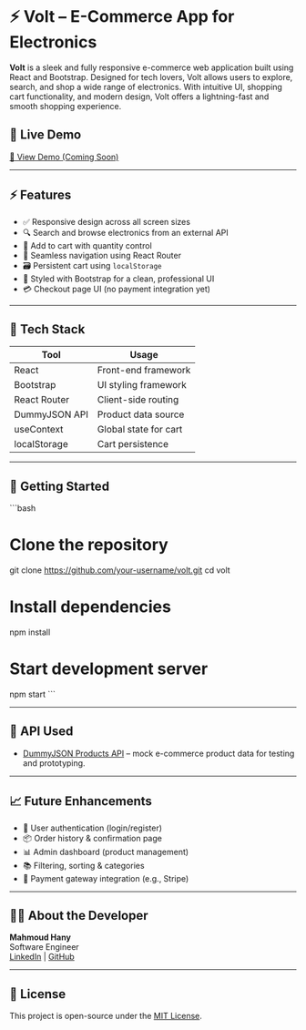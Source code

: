 
# ⚡ Volt – E-Commerce App for Electronics

**Volt** is a sleek and fully responsive e-commerce web application built using React and Bootstrap. Designed for tech lovers, Volt allows users to explore, search, and shop a wide range of electronics. With intuitive UI, shopping cart functionality, and modern design, Volt offers a lightning-fast and smooth shopping experience.

## 🚀 Live Demo

[🔗 View Demo (Coming Soon)]()

---

## ⚡ Features

- ✅ Responsive design across all screen sizes
- 🔍 Search and browse electronics from an external API
- 🛒 Add to cart with quantity control
- 🧭 Seamless navigation using React Router
- 🗃️ Persistent cart using `localStorage`
- 💅 Styled with Bootstrap for a clean, professional UI
- 💳 Checkout page UI (no payment integration yet)

---

## 🔧 Tech Stack

| Tool         | Usage                          |
|--------------|--------------------------------|
| React        | Front-end framework            |
| Bootstrap    | UI styling framework           |
| React Router | Client-side routing            |
| DummyJSON API| Product data source            |
| useContext   | Global state for cart          |
| localStorage | Cart persistence               |

---

## 🧪 Getting Started

\`\`\`bash
# Clone the repository
git clone https://github.com/your-username/volt.git
cd volt

# Install dependencies
npm install

# Start development server
npm start
\`\`\`

---

## 📡 API Used

- [DummyJSON Products API](https://dummyjson.com/products) – mock e-commerce product data for testing and prototyping.

---

## 📈 Future Enhancements

- 🔐 User authentication (login/register)
- 📦 Order history & confirmation page
- 📊 Admin dashboard (product management)
- 📚 Filtering, sorting & categories
- 💸 Payment gateway integration (e.g., Stripe)

---

## 👨‍💻 About the Developer

**Mahmoud Hany**  
Software Engineer  
[LinkedIn](https://www.linkedin.com/in/mahmoud-hanyy/) | [GitHub](https://github.com/Mahmoud-Hanyy)

---

## 📄 License

This project is open-source under the [MIT License](LICENSE).
